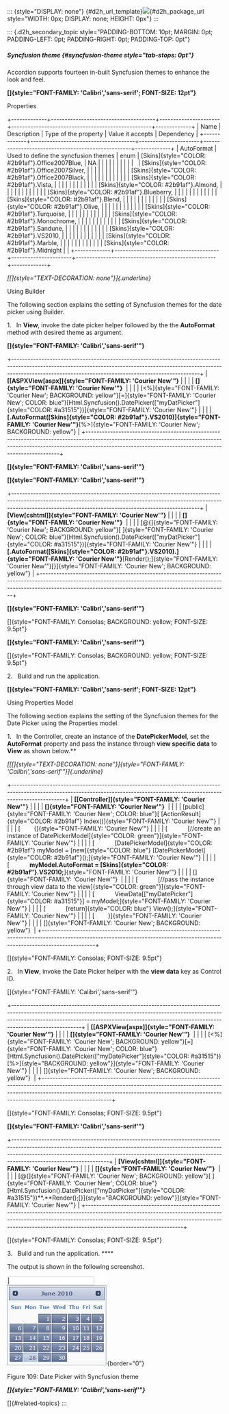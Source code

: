 ::: {style="DISPLAY: none"}
[](ms-xhelp:///?Id=d2h_url_template){#d2h_url_template}![](!package_url!){#d2h_package_url style="WIDTH: 0px; DISPLAY: none; HEIGHT: 0px"}
:::

::: {.d2h_secondary_topic style="PADDING-BOTTOM: 10pt; MARGIN: 0pt; PADDING-LEFT: 0pt; PADDING-RIGHT: 0pt; PADDING-TOP: 0pt"}
##### Syncfusion theme {#syncfusion-theme style="tab-stops: 0pt"}

Accordion supports fourteen in-built Syncfusion themes to enhance the look and feel.

**[]{style="FONT-FAMILY: 'Calibri','sans-serif'; FONT-SIZE: 12pt"}** 

Properties

+-------------+--------------------------------------+----------------------+---------------------------------------------------+-------------+
| Name        | Description                          | Type of the property | Value it accepts                                  | Dependency  |
+-------------+--------------------------------------+----------------------+---------------------------------------------------+-------------+
| AutoFormat  | Used to define the syncfusion themes | enum                 | [Skins]{style="COLOR: #2b91af"}.Office2007Blue,   | NA          |
|             |                                      |                      |                                                   |             |
|             |                                      |                      | [Skins]{style="COLOR: #2b91af"}.Office2007Silver, |             |
|             |                                      |                      |                                                   |             |
|             |                                      |                      | [Skins]{style="COLOR: #2b91af"}.Office2007Black,  |             |
|             |                                      |                      |                                                   |             |
|             |                                      |                      | [Skins]{style="COLOR: #2b91af"}.Vista,            |             |
|             |                                      |                      |                                                   |             |
|             |                                      |                      | [Skins]{style="COLOR: #2b91af"}.Almond,           |             |
|             |                                      |                      |                                                   |             |
|             |                                      |                      | [Skins]{style="COLOR: #2b91af"}.Blueberry,        |             |
|             |                                      |                      |                                                   |             |
|             |                                      |                      | [Skins]{style="COLOR: #2b91af"}.Blend,            |             |
|             |                                      |                      |                                                   |             |
|             |                                      |                      | [Skins]{style="COLOR: #2b91af"}.Olive,            |             |
|             |                                      |                      |                                                   |             |
|             |                                      |                      | [Skins]{style="COLOR: #2b91af"}.Turquoise,        |             |
|             |                                      |                      |                                                   |             |
|             |                                      |                      | [Skins]{style="COLOR: #2b91af"}.Monochrome,       |             |
|             |                                      |                      |                                                   |             |
|             |                                      |                      | [Skins]{style="COLOR: #2b91af"}.Sandune,          |             |
|             |                                      |                      |                                                   |             |
|             |                                      |                      | [Skins]{style="COLOR: #2b91af"}.VS2010,           |             |
|             |                                      |                      |                                                   |             |
|             |                                      |                      | [Skins]{style="COLOR: #2b91af"}.Marble,           |             |
|             |                                      |                      |                                                   |             |
|             |                                      |                      | [Skins]{style="COLOR: #2b91af"}.Midnight          |             |
+-------------+--------------------------------------+----------------------+---------------------------------------------------+-------------+

*[[]{style="TEXT-DECORATION: none"}]{.underline}* 

Using Builder

The following section explains the setting of Syncfusion themes for the date picker using Builder.

1.   In **View**, invoke the date picker helper followed by the the **AutoFormat** method with desired theme as argument.

**[]{style="FONT-FAMILY: 'Calibri','sans-serif'"}** 

+--------------------------------------------------------------------------------------------------------------------------------------------------------------------------------------------------------------------------------+
| **[\[ASPXView\[aspx\]]{style="FONT-FAMILY: 'Courier New'"}**                                                                                                                                                                   |
|                                                                                                                                                                                                                                |
| **[]{style="FONT-FAMILY: 'Courier New'"}**                                                                                                                                                                                     |
|                                                                                                                                                                                                                                |
| [\<%]{style="FONT-FAMILY: 'Courier New'; BACKGROUND: yellow"}[=]{style="FONT-FAMILY: 'Courier New'; COLOR: blue"}[Html.Syncfusion().DatePicker([\"myDatPicker\"]{style="COLOR: #a31515"})]{style="FONT-FAMILY: 'Courier New'"} |
|                                                                                                                                                                                                                                |
| **[.AutoFormat([Skins]{style="COLOR: #2b91af"}.VS2010)]{style="FONT-FAMILY: 'Courier New'"}**[%\>]{style="FONT-FAMILY: 'Courier New'; BACKGROUND: yellow"}                                                                     |
+--------------------------------------------------------------------------------------------------------------------------------------------------------------------------------------------------------------------------------+

**[]{style="FONT-FAMILY: 'Calibri','sans-serif'"}** 

**[]{style="FONT-FAMILY: 'Calibri','sans-serif'"}** 

+--------------------------------------------------------------------------------------------------------------------------------------------------------------------------------------------------------------------------------+
| **[View\[cshtml\]]{style="FONT-FAMILY: 'Courier New'"}**                                                                                                                                                                       |
|                                                                                                                                                                                                                                |
| **[]{style="FONT-FAMILY: 'Courier New'"}**                                                                                                                                                                                     |
|                                                                                                                                                                                                                                |
| [\@{]{style="FONT-FAMILY: 'Courier New'; BACKGROUND: yellow"}[ ]{style="FONT-FAMILY: 'Courier New'; COLOR: blue"}[Html.Syncfusion().DatePicker([\"myDatPicker\"]{style="COLOR: #a31515"})]{style="FONT-FAMILY: 'Courier New'"} |
|                                                                                                                                                                                                                                |
| **[.AutoFormat([Skins]{style="COLOR: #2b91af"}.VS2010).]{style="FONT-FAMILY: 'Courier New'"}**[Render();]{style="FONT-FAMILY: 'Courier New'"}[}]{style="FONT-FAMILY: 'Courier New'; BACKGROUND: yellow"}                       |
+--------------------------------------------------------------------------------------------------------------------------------------------------------------------------------------------------------------------------------+

**[]{style="FONT-FAMILY: 'Calibri','sans-serif'"}** 

[]{style="FONT-FAMILY: Consolas; BACKGROUND: yellow; FONT-SIZE: 9.5pt"} 

**[]{style="FONT-FAMILY: 'Calibri','sans-serif'"}** 

[]{style="FONT-FAMILY: Consolas; BACKGROUND: yellow; FONT-SIZE: 9.5pt"} 

2.   Build and run the application.

**[]{style="FONT-FAMILY: 'Calibri','sans-serif'; FONT-SIZE: 12pt"}** 

Using Properties Model

The following section explains the setting of the Syncfusion themes for the Date Picker using the Properties model.

1.   In the Controller, create an instance of the **DatePickerModel**, set the **AutoFormat** property and pass the instance through **view specific data** to **View** as shown below.**

*[[[]{style="TEXT-DECORATION: none"}]{style="FONT-FAMILY: 'Calibri','sans-serif'"}]{.underline}* 

+-------------------------------------------------------------------------------------------------------------------------------------------------------------------------------+
| **[\[Controller\]]{style="FONT-FAMILY: 'Courier New'"}**                                                                                                                      |
|                                                                                                                                                                               |
| **[]{style="FONT-FAMILY: 'Courier New'"}**                                                                                                                                    |
|                                                                                                                                                                               |
| [public]{style="FONT-FAMILY: 'Courier New'; COLOR: blue"}[ [ActionResult]{style="COLOR: #2b91af"} Index()]{style="FONT-FAMILY: 'Courier New'"}                                |
|                                                                                                                                                                               |
| [        {]{style="FONT-FAMILY: 'Courier New'"}                                                                                                                               |
|                                                                                                                                                                               |
| [            [//create an instance of DatePickerModel]{style="COLOR: green"}]{style="FONT-FAMILY: 'Courier New'"}                                                             |
|                                                                                                                                                                               |
| [            [DatePickerModel]{style="COLOR: #2b91af"} myModel = [new]{style="COLOR: blue"} [DatePickerModel]{style="COLOR: #2b91af"}();]{style="FONT-FAMILY: 'Courier New'"} |
|                                                                                                                                                                               |
| [            **myModel.AutoFormat = [Skins]{style="COLOR: #2b91af"}.VS2010;**]{style="FONT-FAMILY: 'Courier New'"}                                                            |
|                                                                                                                                                                               |
| []{style="FONT-FAMILY: 'Courier New'"}                                                                                                                                        |
|                                                                                                                                                                               |
| [            [//pass the instance through view data to the view]{style="COLOR: green"}]{style="FONT-FAMILY: 'Courier New'"}                                                   |
|                                                                                                                                                                               |
| [            ViewData\[[\"myDatePicker\"]{style="COLOR: #a31515"}\] = myModel;]{style="FONT-FAMILY: 'Courier New'"}                                                           |
|                                                                                                                                                                               |
| [            [return]{style="COLOR: blue"} View();]{style="FONT-FAMILY: 'Courier New'"}                                                                                       |
|                                                                                                                                                                               |
| [        }]{style="FONT-FAMILY: 'Courier New'"}                                                                                                                               |
|                                                                                                                                                                               |
| []{style="FONT-FAMILY: 'Courier New'; BACKGROUND: yellow"}                                                                                                                    |
+-------------------------------------------------------------------------------------------------------------------------------------------------------------------------------+

[]{style="FONT-FAMILY: Consolas; FONT-SIZE: 9.5pt"} 

2.   In **View**, invoke the Date Picker helper with the **view data** key as Control ID.

[]{style="FONT-FAMILY: 'Calibri','sans-serif'"} 

+-------------------------------------------------------------------------------------------------------------------------------------------------------------------------------------------------------------------------------------------------------------------+
| **[\[ASPXView\[aspx\]]{style="FONT-FAMILY: 'Courier New'"}**                                                                                                                                                                                                      |
|                                                                                                                                                                                                                                                                   |
| **[]{style="FONT-FAMILY: 'Courier New'"}**                                                                                                                                                                                                                        |
|                                                                                                                                                                                                                                                                   |
| [\<%]{style="FONT-FAMILY: 'Courier New'; BACKGROUND: yellow"}[=]{style="FONT-FAMILY: 'Courier New'; COLOR: blue"}[Html.Syncfusion().DatePicker([\"myDatePicker\"]{style="COLOR: #a31515"}) [%\>]{style="BACKGROUND: yellow"}]{style="FONT-FAMILY: 'Courier New'"} |
|                                                                                                                                                                                                                                                                   |
| []{style="FONT-FAMILY: 'Courier New'; BACKGROUND: yellow"}                                                                                                                                                                                                        |
+-------------------------------------------------------------------------------------------------------------------------------------------------------------------------------------------------------------------------------------------------------------------+

[]{style="FONT-FAMILY: Consolas; FONT-SIZE: 9.5pt"} 

**[]{style="FONT-FAMILY: 'Calibri','sans-serif'"}** 

+-----------------------------------------------------------------------------------------------------------------------------------------------------------------------------------------------------------------------------------------------------------------------------+
| **[View\[cshtml\]]{style="FONT-FAMILY: 'Courier New'"}**                                                                                                                                                                                                                    |
|                                                                                                                                                                                                                                                                             |
| **[]{style="FONT-FAMILY: 'Courier New'"}**                                                                                                                                                                                                                                  |
|                                                                                                                                                                                                                                                                             |
| [\@{]{style="FONT-FAMILY: 'Courier New'; BACKGROUND: yellow"}[ ]{style="FONT-FAMILY: 'Courier New'; COLOR: blue"}[Html.Syncfusion().DatePicker([\"myDatPicker\"]{style="COLOR: #a31515"})**.**Render();[}]{style="BACKGROUND: yellow"}]{style="FONT-FAMILY: 'Courier New'"} |
+-----------------------------------------------------------------------------------------------------------------------------------------------------------------------------------------------------------------------------------------------------------------------------+

[]{style="FONT-FAMILY: Consolas; FONT-SIZE: 9.5pt"} 

3.   Build and run the application. ****

The output is shown in the following screenshot.

![Description: C:\\Work Place\\Work Trunk\\features\\SF4718\\DatePicker\\ConceptsFeatures\\vs2010.png](ImagesExt/image56_121.png){border="0"}

Figure 109: Date Picker with Syncfusion theme

***[]{style="FONT-FAMILY: 'Calibri','sans-serif'"}*** 

[]{#related-topics}
:::
